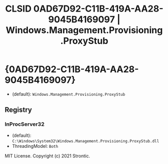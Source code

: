 ﻿---
title: "CLSID 0AD67D92-C11B-419A-AA28-9045B4169097 | Windows.Management.Provisioning.ProxyStub"
excerpt: What is COM-Object CLSID 0AD67D92-C11B-419A-AA28-9045B4169097?
---

# {0AD67D92-C11B-419A-AA28-9045B4169097}

* (default): `Windows.Management.Provisioning.ProxyStub`

## Registry


### InProcServer32

* (default): `C:\Windows\System32\Windows.Management.Provisioning.ProxyStub.dll`
* ThreadingModel: `Both`

MIT License. Copyright (c) 2021 Strontic.


